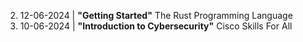 2. 12-06-2024 | **"Getting Started"** The Rust Programming Language
1. 10-06-2024 | **"Introduction to Cybersecurity"** Cisco Skills For All
